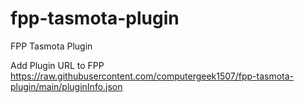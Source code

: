 # fpp-tasmota-plugin
FPP Tasmota Plugin

Add Plugin URL to FPP
https://raw.githubusercontent.com/computergeek1507/fpp-tasmota-plugin/main/pluginInfo.json

